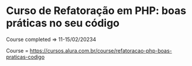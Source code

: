 # Curso de Refatoração em PHP: boas práticas no seu código

Course completed => 11-15/02/20234

Course = https://cursos.alura.com.br/course/refatoracao-php-boas-praticas-codigo